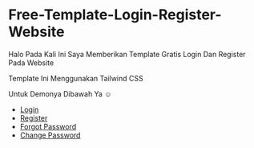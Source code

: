 # Free-Template-Login-Register-Website

Halo Pada Kali Ini Saya Memberikan Template Gratis Login Dan Register Pada Website 

Template Ini Menggunakan Tailwind CSS

Untuk Demonya Dibawah Ya ☺

- <a href="https://temlate-authen.netlify.app/src/index.html" >Login</a>
- <a href="https://temlate-authen.netlify.app/src/register.html">Register</a>
- <a href="https://temlate-authen.netlify.app/src/forgotpassword">Forgot Password</a>
- <a href="https://temlate-authen.netlify.app/src/changepassword.html">Change Password</a>
